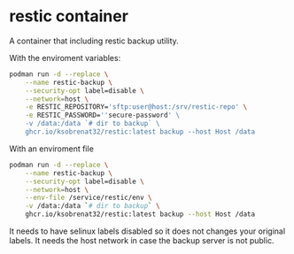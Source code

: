 # restic container

A container that including restic backup utility.

With the enviroment variables:

```sh
podman run -d --replace \
    --name restic-backup \
    --security-opt label=disable \
    --network=host \
    -e RESTIC_REPOSITORY='sftp:user@host:/srv/restic-repo' \
    -e RESTIC_PASSWORD=''secure-password' \
    -v /data:/data `# dir to backup` \
    ghcr.io/ksobrenat32/restic:latest backup --host Host /data
```

With an enviroment file

```sh
podman run -d --replace \
    --name restic-backup \
    --security-opt label=disable \
    --network=host \
    --env-file /service/restic/env \
    -v /data:/data `# dir to backup` \
    ghcr.io/ksobrenat32/restic:latest backup --host Host /data
```

It needs to have selinux labels disabled so it does not changes your
 original labels.
It needs the host network in case the backup server is not public.
